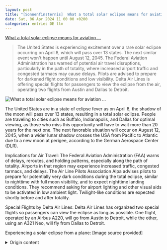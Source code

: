 ```yaml
---
layout: post
title: "[Sonnenfinsternis]  What a total solar eclipse means for aviation ..."
date: Sat, 06 Apr 2024 11 00 00 +0200
categories: entries DE llm
---
```

[ What a total solar eclipse means for aviation ...](https://www.aerotelegraph.com/was-die-totale-sonnenfinsternis-fuer-die-luftfahrt-bedeutet)

> The United States is experiencing excitement over a rare solar eclipse occurring on April 8, which will pass over 13 states. The next similar event won't happen until August 12, 2045. The Federal Aviation Administration has warned of potential air travel disruptions, particularly in the path of totality, where increased airport traffic and congested tarmacs may cause delays. Pilots are advised to prepare for darkened flight conditions and low visibility. Delta Air Lines is offering special flights for passengers to view the eclipse from the air, operating two flights from Austin and Dallas to Detroit.

![ What a total solar eclipse means for aviation ...](https://cdn.aerotelegraph.com/production/uploads/2024/04/totale_sonnenfinsternis_usa_airbus_a220.jpg)

 The United States are in a state of eclipse fever as on April 8, the shadow of the moon will pass over 13 states, resulting in a total solar eclipse. People are traveling to cities such as Buffalo, Indianapolis, and Dallas for optimal viewing, as those who miss this opportunity will have to wait more than 20 years for the next one. The next favorable situation will occur on August 12, 2045, when a wider lunar shadow crosses the USA from Pacific to Atlantic due to a new moon at perigee, according to the German Aerospace Center (DLR).

Implications for Air Travel:
The Federal Aviation Administration (FAA) warns of delays, reroutes, and holding patterns, especially along the path of totality. Airports in that region may experience increased traffic, congested tarmacs, and delays. The Air Line Pilots Association Alpa advises pilots to prepare for potentially very dark conditions during the total eclipse, similar to nighttime with full moon visibility, and to expect nighttime landing conditions. They recommend asking for airport lighting and other visual aids to be activated in low ambient light. Twilight-like conditions are expected shortly before and after totality.

Special Flights by Delta Air Lines:
Delta Air Lines has organized two special flights so passengers can view the eclipse as long as possible. One flight, operated by an Airbus A220, will go from Austin to Detroit, while the other, using an A321 Neo, will fly from Dallas to Detroit.

Experiencing a solar eclipse from a plane:
[Image source provided]

<details>
  <summary>Origin content</summary>
  ---
layout: post
title: " [Sonnenfinsternis] Was die totale Sonnenfinsternis für die Luftfahrt bedeutet ..."
date: Sat, 06 Apr 2024 11:00:00 +0200
categories: entries DE
---
[Was die totale Sonnenfinsternis für die Luftfahrt bedeutet ...](https://www.aerotelegraph.com/was-die-totale-sonnenfinsternis-fuer-die-luftfahrt-bedeutet)

![Was die totale Sonnenfinsternis für die Luftfahrt bedeutet ...](https://cdn.aerotelegraph.com/production/uploads/2024/04/totale_sonnenfinsternis_usa_airbus_a220.jpg)

Die Vereinigten Staaten sind im Eclipse-Fieber. Denn am 8. April wird der Kernschatten des Mondes über 13 Bundesstaaten hinwegziehen und so für eine totale ...

Die USA bereiten sich auf die totale Sonnenfinsternis am 8. April vor. Auch für Crews und Fluggäste gibt es einige Dinge zu beachten.

Die Vereinigten Staaten sind im Eclipse-Fieber. Denn am 8. April wird der Kernschatten des Mondes über 13 Bundesstaaten hinwegziehen und so für eine totale Sonnenfinsternis sorgen. Um dies zu erleben, reisen Menschen extra in Städte wie Buffalo, Indianapolis oder Dallas, in denen das Spektakel besonders gut zu sehen sein sollte. Denn wer es verpasst, muss mehr als 20 Jahre warten, bis die nächste Chance kommt.

«Die nächste günstige Situation wird sich erst wieder am 12. August 2045 ergeben, wenn dank eines Neumonds in Erdnähe (Perigäum) ein noch breiterer Kernschatten quer über die USA vom Pazifik bis zum Atlantik hinwegeilt», erklärt das Deutsche Zentrum für Luft- und Raumfahrt DLR in einem Blogbeitrag.

Womit Cockpitcrews rechnen müssen

Doch was bedeutet die Sonnenfinsternis für den Luftverkehr? Die Luftfahrtbehörde FAA weist darauf hin, dass mit Warteschleifen, Umleitungen und verzögerten Startfreigaben zu rechnen ist, gerade entlang des Pfades der totalen Finsternis. An den dortigen Flughäfen könne es zu mehr Verkehr, überlasteten Vorfeldern und Verzögerungen kommen.

Worauf sich Cockpitcrews einstellen sollten, hat die Gewerkschaft Air Line Pilots Association Alpa bei der letzten totalen Sonnenfinsternis 2017 erklärt: Auf dem Pfad der totalen Finsternis «müssen Sie mit ziemlich dunklen Bedingungen rechnen, vielleicht so dunkel wie die Nacht, mit Vollmond». Es seien nächtliche Landebedingungen zu erwarten. «Pilot:innen sollten wachsam sein und darum bitten, dass die Flughafenbeleuchtung und andere nächtliche Sehhilfen bei schwachem Umgebungslicht eingeschaltet werden.» Kurz vor und nach der totalen Finsternis sei mit dämmerungsähnlichen Bedingungen zu rechnen.

Sonderflüge mit Airbus A220 und A321 Neo

Die einzige Zeit, in der es sicher sei, während der Sonnenfinsternis Richtung Sonne zu schauen, seien die wenigen Minuten, wenn diese vollständig verdeckt sei, so die Gewerkschaft. So gelte auch für Crewmitglieder und Reisende im Flugzeug: «Zu allen anderen Zeiten – das heißt bei jeder Art von partieller Sonnenfinsternis – muss man eine speziell entwickelte und zertifizierte Brille verwenden», schreibt die Alpa.

Delta Air Lines hat zwei Sonderflüge aufgelegt, die es den Reisenden ermöglichen sollen, die Finsternis so lange wie möglich zu sehen. Der eine geht mit einem Airbus A220 von Austin nach Detroit, der anderen mit einem A321 Neo von Dallas nach Detroit.

Wie eine Sonnenfinsternis über den Wolken aussieht, sehen Sie hier:


</details>
